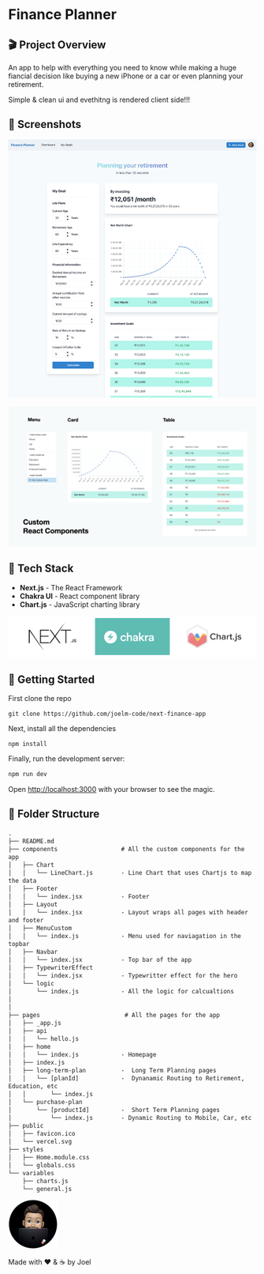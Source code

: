 # Finance Planner

## 🎬 Project Overview
An app to help with everything you need to know while making a huge fiancial decision like buying a new iPhone or a car or even planning your retirement.

Simple & clean ui and evethitng is rendered client side!!!
## 📸 Screenshots
![Finance Planner App](./docs/images/fianance-planner-screenshot.png)

![Custom React Components](./docs/images/custom-react-components.png)

## 🥞 Tech Stack
- **Next.js** - The React Framework
- **Chakra UI** - React component library
- **Chart.js** - JavaScript charting library

![Tech Stack logo](./docs/images/tech-stack-logo.png)

## 🏁 Getting Started

First clone the repo
```git
git clone https://github.com/joelm-code/next-finance-app
```
Next, install all the dependencies
```node
npm install
```

Finally, run the development server:

```bash
npm run dev
```

Open [http://localhost:3000](http://localhost:3000) with your browser to see the magic.

## 📁 Folder Structure

```tree
.
├── README.md
├── components                  # All the custom components for the app
│   ├── Chart                   
│   │   └── LineChart.js        - Line Chart that uses Chartjs to map the data
│   ├── Footer
│   │   └── index.jsx           - Footer
│   ├── Layout
│   │   └── index.jsx           - Layout wraps all pages with header and footer
│   ├── MenuCustom
│   │   └── index.js            - Menu used for naviagation in the topbar
│   ├── Navbar
│   │   └── index.jsx           - Top bar of the app
│   ├── TypewriterEffect
│   │   └── index.jsx           - Typewritter effect for the hero
│   └── logic
│       └── index.js            - All the logic for calcualtions
│
│
├── pages                        # All the pages for the app  
│   ├── _app.js
│   ├── api
│   │   └── hello.js
│   ├── home
│   │   └── index.js            - Homepage
│   ├── index.js
│   ├── long-term-plan          -  Long Term Planning pages        
│   │   └── [planId]            -  Dynanamic Routing to Retirement, Education, etc
│   │       └── index.js        
│   └── purchase-plan           
│       └── [productId]         -  Short Term Planning pages        
│           └── index.js        - Dynamic Routing to Mobile, Car, etc
├── public
│   ├── favicon.ico
│   └── vercel.svg
├── styles
│   ├── Home.module.css
│   └── globals.css
└── variables
    ├── charts.js
    └── general.js
```


<img src="./docs/images/joel-coding-dark-mode-circle.png"/>
<p>Made with ❤️ & ☕️ by Joel</p>

